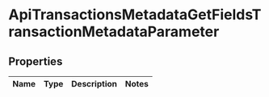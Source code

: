 

# ApiTransactionsMetadataGetFieldsTransactionMetadataParameter


## Properties

| Name | Type | Description | Notes |
|------------ | ------------- | ------------- | -------------|



